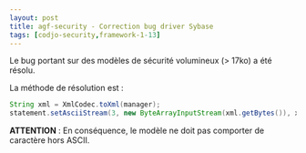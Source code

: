 ```yaml
---
layout: post
title: agf-security - Correction bug driver Sybase
tags: [codjo-security,framework-1-13]
---
```

Le bug portant sur des modèles de sécurité volumineux (> 17ko) a été résolu.

La méthode de résolution est :

```java
String xml = XmlCodec.toXml(manager);
statement.setAsciiStream(3, new ByteArrayInputStream(xml.getBytes()), xml.length());
```

**ATTENTION** : En conséquence, le modèle ne doit pas comporter de caractère hors ASCII.

